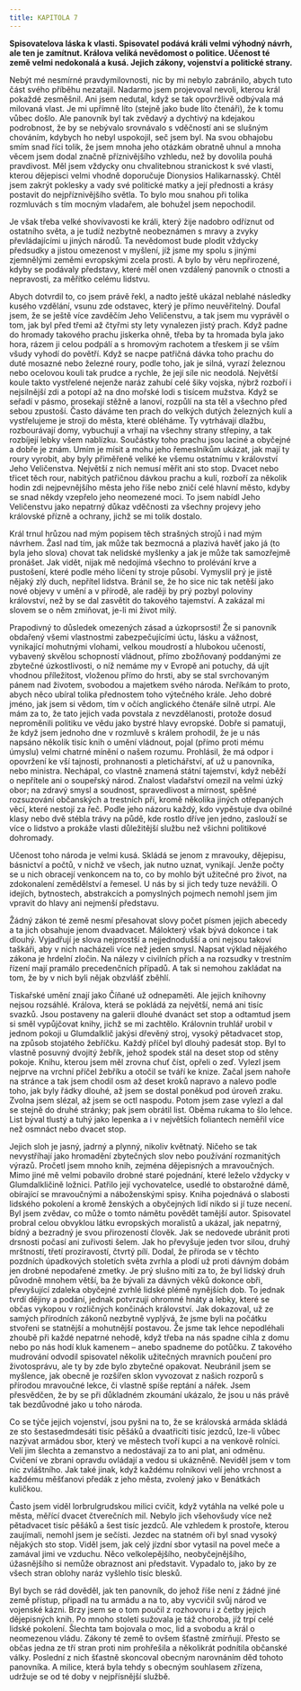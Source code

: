 ```yaml
---
title: KAPITOLA 7
---
```


**Spisovatelova láska k vlasti. Spisovatel podává králi velmi výhodný návrh, ale ten je zamítnut. Králova veliká nevědomost o politice. Učenost té země velmi nedokonalá a kusá. Jejich zákony, vojenství a politické strany.**

Nebýt mé nesmírné pravdymilovnosti, nic by mi nebylo zabránilo, abych tuto část svého příběhu nezatajil. Nadarmo jsem projevoval nevoli, kterou král pokaždé zesměšnil. Ani jsem nedutal, když se tak opovržlivě odbývala má milovaná vlast. Je mi upřímně líto (stejně jako bude líto čtenáři), že k tomu vůbec došlo. Ale panovník byl tak zvědavý a dychtivý na kdejakou podrobnost, že by se nebývalo srovnávalo s vděčností ani se slušným chováním, kdybych ho nebyl uspokojil, seč jsem byl. Na svou obhajobu smím snad říci tolik, že jsem mnoha jeho otázkám obratně uhnul a mnoha věcem jsem dodal značně příznivějšího vzhledu, než by dovolila pouhá pravdivost. Měl jsem vždycky onu chvalitebnou stranickost k své vlasti, kterou dějepisci velmi vhodně doporučuje Dionysios Halikarnasský. Chtěl jsem zakrýt poklesky a vady své politické matky a její přednosti a krásy postavit do nejpříznivějšího světla. To bylo mou snahou při tolika rozmluvách s tím mocným vladařem, ale bohužel jsem nepochodil.

Je však třeba velké shovívavosti ke králi, který žije nadobro odříznut od ostatního světa, a je tudíž nezbytně neobeznámen s mravy a zvyky převládajícími u jiných národů. Ta nevědomost bude plodit vždycky předsudky a jistou omezenost v myšlení, jíž jsme my spolu s jinými zjemnělými zeměmi evropskými zcela prosti. A bylo by věru nepřirozené, kdyby se podávaly představy, které měl onen vzdálený panovník o ctnosti a nepravosti, za měřítko celému lidstvu.

Abych dotvrdil to, co jsem právě řekl, a nadto ještě ukázal neblahé následky kusého vzdělání, vsunu zde odstavec, který je přímo neuvěřitelný. Doufal jsem, že se ještě více zavděčím Jeho Veličenstvu, a tak jsem mu vyprávěl o tom, jak byl před třemi až čtyřmi sty lety vynalezen jistý prach. Když padne do hromady takového prachu jiskerka ohně, třeba by ta hromada byla jako hora, rázem ji celou podpálí a s hromovým rachotem a třeskem ji se vším všudy vyhodí do povětří. Když se nacpe patřičná dávka toho prachu do duté mosazné nebo železné roury, podle toho, jak je silná, vyrazí železnou nebo ocelovou kouli tak prudce a rychle, že její síle nic neodolá. Největší koule takto vystřelené nejenže naráz zahubí celé šiky vojska, nýbrž rozboří i nejsilnější zdi a potopí až na dno mořské lodi s tisícem mužstva. Když se seřadí v pásmo, prosekají stěžně a lanoví, rozpůlí na sta těl a všechno před sebou zpustoší. Často dáváme ten prach do velkých dutých železných kulí a vystřelujeme je stroji do města, které obléháme. Ty vytrhávají dlažbu, rozbourávají domy, vybuchují a vrhají na všechny strany střepiny, a tak rozbíjejí lebky všem nablízku. Součástky toho prachu jsou laciné a obyčejné a dobře je znám. Umím je mísit a mohu jeho řemeslníkům ukázat, jak mají ty roury vyrobit, aby byly přiměřeně veliké ke všemu ostatnímu v království Jeho Veličenstva. Největší z nich nemusí měřit ani sto stop. Dvacet nebo třicet těch rour, nabitých patřičnou dávkou prachu a kulí, rozboří za několik hodin zdi nejpevnějšího města jeho říše nebo zničí celé hlavní město, kdyby se snad někdy vzepřelo jeho neomezené moci. To jsem nabídl Jeho Veličenstvu jako nepatrný důkaz vděčnosti za všechny projevy jeho královské přízně a ochrany, jichž se mi tolik dostalo.

Král trnul hrůzou nad mým popisem těch strašných strojů i nad mým návrhem. Žasl nad tím, jak může tak bezmocná a plazivá havěť jako já (to byla jeho slova) chovat tak nelidské myšlenky a jak je může tak samozřejmě pronášet. Jak vidět, nijak mě nedojímá všechno to prolévání krve a pustošení, které podle mého líčení ty stroje působí. Vymyslil prý je jistě nějaký zlý duch, nepřítel lidstva. Bránil se, že ho sice nic tak netěší jako nové objevy v umění a v přírodě, ale raději by prý pozbyl poloviny království, než by se dal zasvětit do takového tajemství. A zakázal mi slovem se o něm zmiňovat, je-li mi život milý.

Prapodivný to důsledek omezených zásad a úzkoprsosti! Že si panovník obdařený všemi vlastnostmi zabezpečujícími úctu, lásku a vážnost, vynikající mohutnými vlohami, velkou moudrostí a hlubokou učeností, vybavený skvělou schopností vládnout, přímo zbožňovaný poddanými ze zbytečné úzkostlivosti, o níž nemáme my v Evropě ani potuchy, dá ujít vhodnou příležitost, vloženou přímo do hrsti, aby se stal svrchovaným pánem nad životem, svobodou a majetkem svého národa. Neříkám to proto, abych něco ubíral tolika přednostem toho výtečného krále. Jeho dobré jméno, jak jsem si vědom, tím v očích anglického čtenáře silně utrpí. Ale mám za to, že tato jejich vada povstala z nevzdělanosti, protože dosud neproměnili politiku ve vědu jako bystré hlavy evropské. Dobře si pamatuji, že když jsem jednoho dne v rozmluvě s králem prohodil, že je u nás napsáno několik tisíc knih o umění vládnout, pojal (přímo proti mému úmyslu) velmi chatrné mínění o našem rozumu. Prohlásil, že má odpor i opovržení ke vší tajnosti, prohnanosti a pletichářství, ať už u panovníka, nebo ministra. Nechápal, co vlastně znamená státní tajemství, když neběží o nepřítele ani o soupeřský národ. Znalost vladařství omezil na velmi úzký obor; na zdravý smysl a soudnost, spravedlivost a mírnost, spěšné rozsuzování občanských a trestních pří, kromě několika jiných otřepaných věcí, které nestojí za řeč. Podle jeho názoru každý, kdo vypěstuje dva obilné klasy nebo dvě stébla trávy na půdě, kde rostlo dříve jen jedno, zaslouží se více o lidstvo a prokáže vlasti důležitější službu než všichni politikové dohromady.

Učenost toho národa je velmi kusá. Skládá se jenom z mravouky, dějepisu, básnictví a počtů, v nichž ve všech, jak nutno uznat, vynikají. Jenže počty se u nich obracejí venkoncem na to, co by mohlo být užitečné pro život, na zdokonalení zemědělství a řemesel. U nás by si jich tedy tuze nevážili. O idejích, bytnostech, abstrakcích a pomyslných pojmech nemohl jsem jim vpravit do hlavy ani nejmenší představu.

Žádný zákon té země nesmí přesahovat slovy počet písmen jejich abecedy a ta jich obsahuje jenom dvaadvacet. Málokterý však bývá dokonce i tak dlouhý. Vyjadřují je slova nejprostší a nejjednodušší a oni nejsou takoví taškáři, aby v nich nacházeli více než jeden smysl. Napsat výklad nějakého zákona je hrdelní zločin. Na nálezy v civilních přích a na rozsudky v trestním řízení mají pramálo precedenčních případů. A tak si nemohou zakládat na tom, že by v nich byli nějak obzvlášť zběhlí.

Tiskařské umění znají jako Číňané už odnepaměti. Ale jejich knihovny nejsou rozsáhlé. Králova, která se pokládá za největší, nemá ani tisíc svazků. Jsou postaveny na galerii dlouhé dvanáct set stop a odtamtud jsem si směl vypůjčovat knihy, jichž se mi zachtělo. Královnin truhlář urobil v jednom pokoji u Glumdalklič jakýsi dřevěný stroj, vysoký pětadvacet stop, na způsob stojatého žebříčku. Každý příčel byl dlouhý padesát stop. Byl to vlastně posuvný dvojitý žebřík, jehož spodek stál na deset stop od stěny pokoje. Knihu, kterou jsem měl zrovna chuť číst, opřeli o zeď. Vylezl jsem nejprve na vrchní příčel žebříku a otočil se tváří ke knize. Začal jsem nahoře na stránce a tak jsem chodil osm až deset kroků napravo a nalevo podle toho, jak byly řádky dlouhé, až jsem se dostal poněkud pod úroveň zraku. Zvolna jsem slézal, až jsem se octl naspodu. Potom jsem zase vylezl a dal se stejně do druhé stránky; pak jsem obrátil list. Oběma rukama to šlo lehce. List býval tlustý a tuhý jako lepenka a i v největších foliantech neměřil více než osmnáct nebo dvacet stop.

Jejich sloh je jasný, jadrný a plynný, nikoliv květnatý. Ničeho se tak nevystříhají jako hromadění zbytečných slov nebo používání rozmanitých výrazů. Pročetl jsem mnoho knih, zejména dějepisných a mravoučných. Mimo jiné mě velmi pobavilo drobné staré pojednání, které leželo vždycky v Glumdalkličině ložnici. Patřilo její vychovatelce, usedlé to obstarožné dámě, obírající se mravoučnými a náboženskými spisy. Kniha pojednává o slabosti lidského pokolení a kromě ženských a obyčejných lidí nikdo si jí tuze necení. Byl jsem zvědav, co může o tomto námětu povědět tamější autor. Spisovatel probral celou obvyklou látku evropských moralistů a ukázal, jak nepatrný, bídný a bezradný je svou přirozeností člověk. Jak se nedovede ubránit proti drsnosti počasí ani zuřivosti šelem. Jak ho převyšuje jeden tvor silou, druhý mrštností, třetí prozíravostí, čtvrtý pílí. Dodal, že příroda se v těchto pozdních úpadkových stoletích světa zvrhla a plodí už proti dávným dobám jen drobné nepodařené zmetky. Je prý slušno míti za to, že byl lidský druh původně mnohem větší, ba že bývali za dávných věků dokonce obři, převyšující zdaleka obyčejné zvrhlé lidské plémě nynějších dob. To jednak tvrdí dějiny a podání, jednak potvrzují ohromné hnáty a lebky, které se občas vykopou v rozličných končinách království. Jak dokazoval, už ze samých přírodních zákonů nezbytně vyplývá, že jsme byli na počátku stvořeni se statnější a mohutnější postavou. Že jsme tak lehce nepodléhali zhoubě při každé nepatrné nehodě, když třeba na nás spadne cihla z domu nebo po nás hodí kluk kamenem – anebo spadneme do potůčku. Z takového mudrování odvodil spisovatel několik užitečných mravních poučení pro životosprávu, ale ty by zde bylo zbytečné opakovat. Neubránil jsem se myšlence, jak obecně je rozšířen sklon vyvozovat z našich rozporů s přírodou mravoučné lekce, či vlastně spíše reptání a nářek. Jsem přesvědčen, že by se při důkladném zkoumání ukázalo, že jsou u nás právě tak bezdůvodné jako u toho národa.

Co se týče jejich vojenství, jsou pyšni na to, že se královská armáda skládá ze sto šestasedmdesáti tisíc pěšáků a dvaatřicíti tisíc jezdců, lze-li vůbec nazývat armádou sbor, který ve městech tvoří kupci a na venkově rolníci. Velí jim šlechta a zemanstvo a nedostávají za to ani plat, ani odměnu. Cvičení ve zbrani opravdu ovládají a vedou si ukázněně. Neviděl jsem v tom nic zvláštního. Jak také jinak, když každému rolníkovi velí jeho vrchnost a každému měšťanovi předák z jeho města, zvolený jako v Benátkách kuličkou.

Často jsem viděl lorbrulgrudskou milici cvičit, když vytáhla na velké pole u města, měřící dvacet čtverečních mil. Nebylo jich všehovšudy více než pětadvacet tisíc pěšáků a šest tisíc jezdců. Ale vzhledem k prostoře, kterou zaujímali, nemohl jsem je sečísti. Jezdec na statném oři byl snad vysoký nějakých sto stop. Viděl jsem, jak celý jízdní sbor vytasil na povel meče a zamával jimi ve vzduchu. Něco velkolepějšího, neobyčejnějšího, úžasnějšího si nemůže obraznost ani představit. Vypadalo to, jako by ze všech stran oblohy naráz vyšlehlo tisíc blesků.

Byl bych se rád dověděl, jak ten panovník, do jehož říše není z žádné jiné země přístup, připadl na tu armádu a na to, aby vycvičil svůj národ ve vojenské kázni. Brzy jsem se o tom poučil z rozhovoru i z četby jejich dějepisných knih. Po mnoho století sužovala je táž choroba, jíž trpí celé lidské pokolení. Šlechta tam bojovala o moc, lid a svobodu a král o neomezenou vládu. Zákony té země to ovšem šťastně zmírňují. Přesto se občas jedna ze tří stran proti nim prohřešila a několikrát podnítila občanské války. Poslední z nich šťastně skoncoval obecným narovnáním děd tohoto panovníka. A milice, která byla tehdy s obecným souhlasem zřízena, udržuje se od té doby v nejpřísnější službě.
